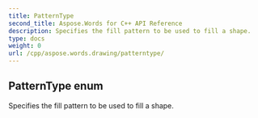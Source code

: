 ```yaml
---
title: PatternType
second_title: Aspose.Words for C++ API Reference
description: Specifies the fill pattern to be used to fill a shape. 
type: docs
weight: 0
url: /cpp/aspose.words.drawing/patterntype/
---
```

## PatternType enum


Specifies the fill pattern to be used to fill a shape.

